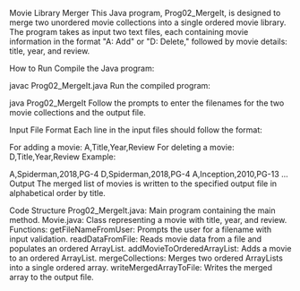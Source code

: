 Movie Library Merger
This Java program, Prog02_MergeIt, is designed to merge two unordered movie collections into a single ordered movie library. The program takes as input two text files, each containing movie information in the format "A: Add" or "D: Delete," followed by movie details: title, year, and review.

How to Run
Compile the Java program:

javac Prog02_MergeIt.java
Run the compiled program:

java Prog02_MergeIt
Follow the prompts to enter the filenames for the two movie collections and the output file.

Input File Format
Each line in the input files should follow the format:

For adding a movie: A,Title,Year,Review
For deleting a movie: D,Title,Year,Review
Example:

A,Spiderman,2018,PG-4
D,Spiderman,2018,PG-4
A,Inception,2010,PG-13
...
Output
The merged list of movies is written to the specified output file in alphabetical order by title.

Code Structure
Prog02_MergeIt.java: Main program containing the main method.
Movie.java: Class representing a movie with title, year, and review.
Functions:
getFileNameFromUser: Prompts the user for a filename with input validation.
readDataFromFile: Reads movie data from a file and populates an ordered ArrayList.
addMovieToOrderedArrayList: Adds a movie to an ordered ArrayList.
mergeCollections: Merges two ordered ArrayLists into a single ordered array.
writeMergedArrayToFile: Writes the merged array to the output file.
